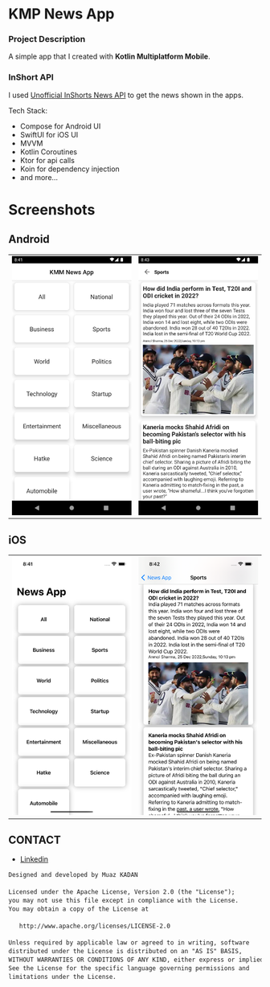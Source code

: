 # KMP News App

### Project Description

A simple app that I created with **Kotlin Multiplatform Mobile**.

### InShort API

I used [Unofficial InShorts News API](https://github.com/cyberboysumanjay/Inshorts-News-API) to get
the news shown in the apps.

Tech Stack:

- Compose for Android UI
- SwiftUI for iOS UI
- MVVM
- Kotlin Coroutines
- Ktor for api calls
- Koin for dependency injection
- and more...

# Screenshots

## Android

|                                               |                                               |
|:---------------------------------------------:|:---------------------------------------------:|
| ![](screenshots/android_emulator_ss_menu.png) | ![](screenshots/android_emulator_ss_news.png) |

## iOS

|                                            |                                            |
|:------------------------------------------:|:------------------------------------------:|
| ![](screenshots/ios_simulator_ss_menu.png) | ![](screenshots/ios_simulator_ss_news.png) |

## CONTACT

- [Linkedin](https://www.linkedin.com/in/muaz-kadan-727911107/)

```xml
Designed and developed by Muaz KADAN

Licensed under the Apache License, Version 2.0 (the "License");
you may not use this file except in compliance with the License.
You may obtain a copy of the License at

   http://www.apache.org/licenses/LICENSE-2.0

Unless required by applicable law or agreed to in writing, software
distributed under the License is distributed on an "AS IS" BASIS,
WITHOUT WARRANTIES OR CONDITIONS OF ANY KIND, either express or implied.
See the License for the specific language governing permissions and
limitations under the License.